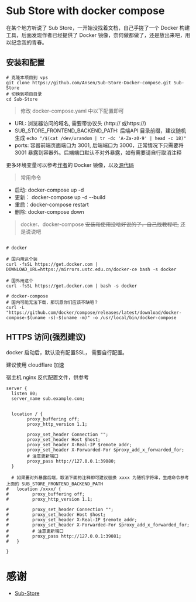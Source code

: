 # Sub Store with docker compose

在某个地方听说了 Sub Store，一开始没找着文档，自己手搓了一个 Docker 构建工具，后面发现作者已经提供了 Docker 镜像，奈何做都做了，还是放出来吧，用以纪念我的青春。


## 安装和配置

```shell
# 克隆本项目到 vps
git clone https://github.com/Ansen/Sub-Store-Docker-compose.git Sub-Store
# 切换到项目目录
cd Sub-Store
```

> 修改 docker-compose.yaml 中以下配置即可

- URL: 浏览器访问的域名, 需要带协议头 (http:// 或https://)
- SUB_STORE_FRONTEND_BACKEND_PATH: 后端API 目录前缀，建议随机生成 `echo "/$(cat /dev/urandom | tr -dc 'A-Za-z0-9' | head -c 18)"`
- ports: 容器前端页面端口为 3001, 后端端口为 3000，正常情况下只需要将 3001 暴露到容器外。后端端口默认不对外暴露，如有需要请自行取消注释

更多环境变量可以参考[作者](https://hub.docker.com/r/xream/sub-store)的 Docker 镜像，以及[源代码](https://github.com/sub-store-org/Sub-Store/blob/master/backend/src/restful/index.js)

> 常用命令

- 启动: docker-compose up -d
- 更新： docker-compose up -d --build
- 重启：docker-compose restart
- 删除: docker-compose down

> docker、docker-compose ~~安装和使用没啥好说的了，自己找教程吧,~~ 还是说说吧

```shell

# docker

# 国内用这个装
curl -fsSL https://get.docker.com | DOWNLOAD_URL=https://mirrors.ustc.edu.cn/docker-ce bash -s docker

# 国外用这个
curl -fsSL https://get.docker.com | bash -s docker

# docker-compose
# 国内可能无法下载，那玩意你们应该不缺吧？
curl -L "https://github.com/docker/compose/releases/latest/download/docker-compose-$(uname -s)-$(uname -m)" -o /usr/local/bin/docker-compose

```

## HTTPS 访问(强烈建议)

docker 启动后，默认没有配置SSL， 需要自行配置。

建议使用 cloudflare 加速

宿主机 nginx 反代配置文件，供参考

```
server {
  listen 80;
  server_name sub.example.com;


  location / {
        proxy_buffering off;
        proxy_http_version 1.1;

        proxy_set_header Connection "";
        proxy_set_header Host $host;
        proxy_set_header X-Real-IP $remote_addr;
        proxy_set_header X-Forwarded-For $proxy_add_x_forwarded_for;
        # 注意更新端口
        proxy_pass http://127.0.0.1:39080;
  }

  # 如果要对外暴露后端，取消下面的注释即可建议替换 xxxx 为随机字符串，生成命令参考上面的 SUB_STORE_FRONTEND_BACKEND_PATH
#   location /xxxx/ {
#         proxy_buffering off;
#         proxy_http_version 1.1;

#         proxy_set_header Connection "";
#         proxy_set_header Host $host;
#         proxy_set_header X-Real-IP $remote_addr;
#         proxy_set_header X-Forwarded-For $proxy_add_x_forwarded_for;
#         # 注意更新端口
#         proxy_pass http://127.0.0.1:39081;
#   }

}
```

# 感谢

- [Sub-Store](https://github.com/sub-store-org/Sub-Store)